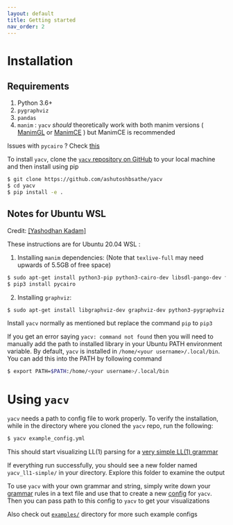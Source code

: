 ```yaml
---
layout: default
title: Getting started 
nav_order: 2
---
```


# Installation

## Requirements

1. Python 3.6+
2. `pygraphviz`
3. `pandas`
4. `manim` : `yacv` _should_ theoretically work with both manim versions ( [ManimGL](https://github.com/3b1b/manim) or [ManimCE](https://docs.manim.community/en/v0.4.0/installation.html#installing-manim) ) but ManimCE is recommended

Issues with `pycairo` ? Check [this](https://github.com/pygobject/pycairo/issues/148#issuecomment-770024652)

To install `yacv`, clone the [`yacv` repository on GitHub](https://github.com/ashutoshbsathe/yacv) to your local machine and then install using pip

```bash
$ git clone https://github.com/ashutoshbsathe/yacv 
$ cd yacv 
$ pip install -e .
```

## Notes for Ubuntu WSL

Credit: [[Yashodhan Kadam]](https://in.linkedin.com/in/yashodhan-kadam-aa9534170)

These instructions are for Ubuntu 20.04 WSL :

1. Installing `manim` dependencies: (Note that `texlive-full` may need upwards of 5.5GB of free space)
```bash
$ sudo apt-get install python3-pip python3-cairo-dev libsdl-pango-dev ffmpeg texlive-full 
$ pip3 install pycairo 
```
2. Installing `graphviz`:
```bash 
$ sudo apt-get install libgraphviz-dev graphviz-dev python3-pygraphviz python3-pygraphviz-dbg
```

Install `yacv` normally as mentioned but replace the command `pip` to `pip3`

If you get an error saying `yacv: command not found` then you will need to manually add the path to installed library in your Ubuntu PATH environment variable. By default, `yacv` is installed in `/home/<your username>/.local/bin`. You can add this into the PATH by following command
```bash 
$ export PATH=$PATH:/home/<your username>/.local/bin
```

# Using `yacv`

`yacv` needs a path to config file to work properly. To verify the installation, while in the directory where you cloned the `yacv` repo, run the following:

```bash
$ yacv example_config.yml
```

This should start visualizing LL(1) parsing for a [very simple LL(1) grammar](https://github.com/ashutoshbsathe/yacv/blob/main/examples/grammars/ll1-simple.txt)

If everything run successfully, you should see a new folder named `yacv_ll1-simple/` in your directory. Explore this folder to examine the output

To use `yacv` with your own grammar and string, simply write down your [grammar](/yacv/grammar) rules in a text file and use that to create a new [config](/yacv/config) for `yacv`. Then you can pass path to this config to `yacv` to get your visualizations

Also check out [`examples/`](https://github.com/ashutoshbsathe/yacv/tree/main/examples) directory for more such example configs

